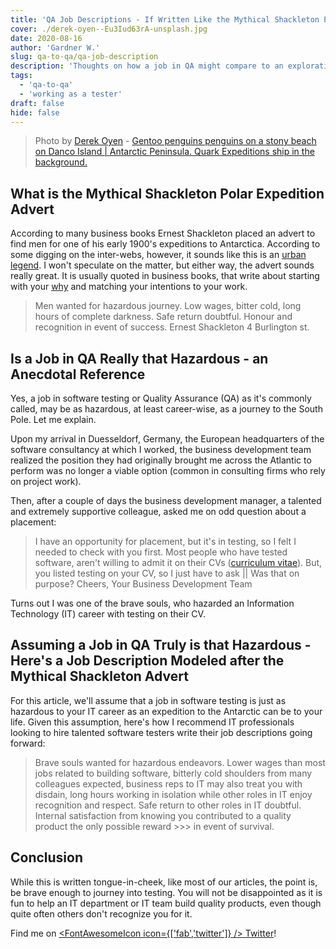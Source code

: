 ```yaml
---
title: 'QA Job Descriptions - If Written Like the Mythical Shackleton Polar Expedition Advert'
cover: ./derek-oyen--Eu3Iud63rA-unsplash.jpg
date: 2020-08-16
author: 'Gardner W.'
slug: qa-to-qa/qa-job-description
description: 'Thoughts on how a job in QA might compare to an exploration to Antarctica'
tags:
  - 'qa-to-qa'
  - 'working as a tester'
draft: false
hide: false
---
```


> Photo by [Derek Oyen](https://unsplash.com/@goosegrease) - [Gentoo penguins penguins on a stony beach on Danco Island | Antarctic Peninsula. Quark Expeditions ship in the background.](https://unsplash.com/photos/-Eu3Iud63rA)

## What is the Mythical Shackleton Polar Expedition Advert

According to many business books Ernest Shackleton placed an advert to find men for one of his early 1900's expeditions to Antarctica. According to some digging on the inter-webs, however, it sounds like this is an [urban legend](https://www.smithsonianmag.com/smart-news/shackleton-probably-never-took-out-an-ad-seeking-men-for-a-hazardous-journey-5552379/). I won't speculate on the matter, but either way, the advert sounds really great. It is usually quoted in business books, that write about starting with your [why](https://www.amazon.com/dp/B074VF6ZLM/ref=cm_sw_em_r_mt_dp_IGGoFbWCET929) and matching your intentions to your work.  

> Men wanted for hazardous journey. Low wages, bitter cold, long hours of complete darkness. Safe return doubtful. Honour and recognition in event of success. Ernest Shackleton    4 Burlington st.

## Is a Job in QA Really that Hazardous - an Anecdotal Reference

Yes, a job in software testing or Quality Assurance (QA) as it's commonly called, may be as hazardous, at least career-wise, as a journey to the South Pole. Let me explain. 

Upon my arrival in Duesseldorf, Germany, the European headquarters of the software consultancy at which I worked, the business development team realized the position they had originally brought me across the Atlantic to perform was no longer a viable option (common in consulting firms who rely on project work). 

Then, after a couple of days the business development manager, a talented and extremely supportive colleague, asked me on odd question about a placement: 

> I have an opportunity for placement, but it's in testing, so I felt I needed to check with you first. Most people who have tested software, aren't willing to admit it on their CVs ([curriculum vitae](https://en.wikipedia.org/wiki/Curriculum_vitae)). But, you listed testing on your CV, so I just have to ask || Was that on purpose? Cheers, Your Business Development Team

Turns out I was one of the brave souls, who hazarded an Information Technology (IT) career with testing on their CV.

## Assuming a Job in QA Truly is that Hazardous - Here's a Job Description Modeled after the Mythical Shackleton Advert

For this article, we'll assume that a job in software testing is just as hazardous to your IT career as an expedition to the Antarctic can be to your life. Given this assumption, here's how I recommend IT professionals looking to hire talented software testers write their job descriptions going forward:

> Brave souls wanted for hazardous endeavors. Lower wages than most jobs related to building software, bitterly cold shoulders from many colleagues expected, business reps to IT may also treat you with disdain, long hours working in isolation while other roles in IT enjoy recognition and respect. Safe return to other roles in IT doubtful. Internal satisfaction from knowing you contributed to a quality product the only possible reward >>> in event of survival. 

## Conclusion

While this is written tongue-in-cheek, like most of our articles, the point is, be brave enough to journey into testing. You will not be disappointed as it is fun to help an IT department or IT team build quality products, even though quite often others don't recognize you for it. 

Find me on [<FontAwesomeIcon icon={['fab','twitter']} /> Twitter](https://twitter.com/gxwheel152)! 